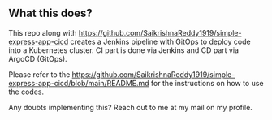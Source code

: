 ## What this does?

This repo along with https://github.com/SaikrishnaReddy1919/simple-express-app-cicd creates a Jenkins pipeline with GitOps to deploy code into a Kubernetes cluster. CI part is done via Jenkins and CD part via ArgoCD (GitOps).

Please refer to the https://github.com/SaikrishnaReddy1919/simple-express-app-cicd/blob/main/README.md for the instructions on how to use the codes.

Any doubts implementing this? Reach out to me at my mail on my profile.
